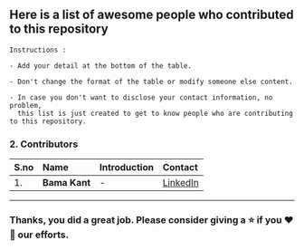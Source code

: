 ## Here is a list of awesome people who contributed to this repository

```
Instructions :

- Add your detail at the bottom of the table.

- Don't change the format of the table or modify someone else content.

- In case you don't want to disclose your contact information, no problem,
  this list is just created to get to know people who are contributing to this repository.
```

### 2. Contributors

| S.no | Name | Introduction | Contact |
|------|:------|:--------------|:------------|
| 1. | **Bama Kant**  | - | [LinkedIn](https://www.linkedin.com/in/bamakant)|

---

###  Thanks, you did a great job. Please consider giving a :star: if you :heart::yellow_heart: our efforts.
